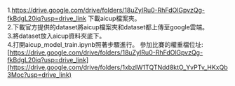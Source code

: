 1.https://drive.google.com/drive/folders/18uZyIRu0-RhFdOlGpvzQg-fkBdgL20iq?usp=drive_link 下載aicup檔案夾。<br>
2.下載官方提供的dataset將aicup檔案夾和dataset都上傳至google雲端。<br>
3.將dataset放入aicup資料夾底下。<br>
4.打開aicup_model_train.ipynb照著步驟進行。
參加比賽的權重檔位址:[https://drive.google.com/drive/folders/18uZyIRu0-RhFdOlGpvzQg-fkBdgL20iq?usp=drive_link](https://drive.google.com/drive/folders/1xbzlW1TQTNdd8ktO_YvPTv_HKxQb3Moc?usp=drive_link)<br>

